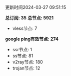 更新时间2024-03-27 09:51:15

**总订阅: 35**
**总节点: 5921**
- vless节点: 7

**google ping有效节点: 274**
- ssr节点: 1
- ss节点: 81
- v2ray节点: 180
- trojan节点: 12
